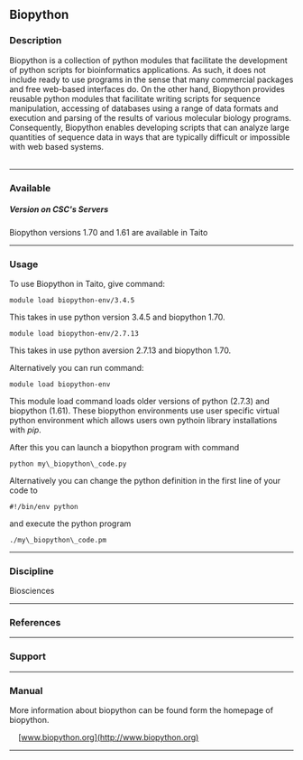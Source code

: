 ## Biopython

### Description

Biopython is a collection of python modules that facilitate the development of python scripts for bioinformatics applications. As such, it does not include ready to use programs in the sense that many commercial packages and free web-based interfaces do. On the other hand, Biopython provides reusable python modules that facilitate writing scripts for sequence manipulation, accessing of databases using a range of data formats and execution and parsing of the results of various molecular biology programs. Consequently, Biopython enables developing scripts that can analyze large quantities of sequence data in ways that are typically difficult or impossible with web based systems.  
 

* * *

### Available

##### Version on CSC's Servers

Biopython versions 1.70 and 1.61 are available in Taito

* * *

### Usage

To use Biopython in Taito, give command:

    module load biopython-env/3.4.5

This takes in use python version 3.4.5 and biopython 1.70.

    module load biopython-env/2.7.13

This takes in use python aversion 2.7.13 and biopython 1.70.

Alternatively you can run command:

    module load biopython-env

This module load command loads older versions of python (2.7.3) and biopython (1.61). These biopython environments use user specific virtual python environment which allows users own pythoin library installations with _pip_.

After this you can launch a biopython program with command

    python my\_biopython\_code.py

Alternatively you can change the python definition in the first line of your code to

    #!/bin/env python

and execute the python program

    ./my\_biopython\_code.pm

* * *

### Discipline

Biosciences  

* * *

### References

* * *

### Support

* * *

### Manual

More information about biopython can be found form the homepage of biopython.

    [www.biopython.org](http://www.biopython.org)

* * *